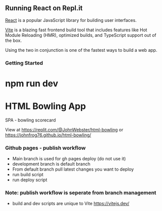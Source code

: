 ## Running React on Repl.it

[React](https://reactjs.org/) is a popular JavaScript library for building user interfaces.

[Vite](https://vitejs.dev/) is a blazing fast frontend build tool that includes features like Hot Module Reloading (HMR), optimized builds, and TypeScript support out of the box.

Using the two in conjunction is one of the fastest ways to build a web app.

### Getting Started
# npm run dev

# HTML Bowling App
SPA - bowling scorecard

View at https://replit.com/@JohnWebster/html-bowling
or https://johnfrog76.github.io/html-bowling/

### Github pages - publish workflow
* Main branch is used for gh pages deploy (do not use it)
* development branch is default branch
* From default branch pull latest changes you want to deploy
* run build script
* run deploy script

### Note: publish workflow is seperate from branch management
* build and dev scripts are unique to Vite https://vitejs.dev/